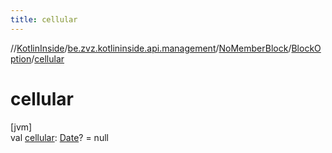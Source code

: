 ```yaml
---
title: cellular
---
```

//[KotlinInside](../../../../index.html)/[be.zvz.kotlininside.api.management](../../index.html)/[NoMemberBlock](../index.html)/[BlockOption](index.html)/[cellular](cellular.html)



# cellular



[jvm]\
val [cellular](cellular.html): [Date](https://docs.oracle.com/javase/7/docs/api/java/util/Date.html)? = null




